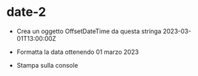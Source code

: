 # date-2
- Crea un oggetto OffsetDateTime da questa stringa 2023-03-01T13:00:00Z

- Formatta la data ottenendo 01 marzo 2023

- Stampa sulla console